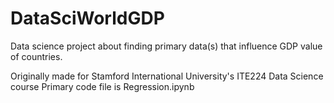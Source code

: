 # DataSciWorldGDP
Data science project about finding primary data(s) that influence GDP value of countries.

Originally made for Stamford International University's ITE224 Data Science course
Primary code file is Regression.ipynb
